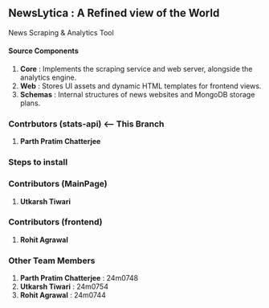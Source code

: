 ## NewsLytica : A Refined view of the World
News Scraping & Analytics Tool

#### Source Components
1. **Core** : Implements the scraping service and web server, alongside the analytics engine.
2. **Web** : Stores UI assets and dynamic HTML templates for frontend views.
3. **Schemas** : Internal structures of news websites and MongoDB storage plans.

### Contrbutors (stats-api) <-- This Branch
1. **Parth Pratim Chatterjee**


### Steps to install


### Contributors (MainPage)
1. **Utkarsh Tiwari**

### Contributors (frontend)
1. **Rohit Agrawal**

### Other Team Members
1. **Parth Pratim Chatterjee** : 24m0748
2. **Utkarsh Tiwari** : 24m0754
3. **Rohit Agrawal** : 24m0744

